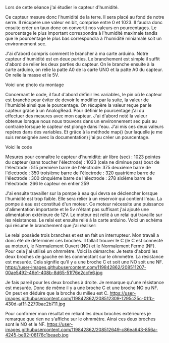 

Lors de cette séance j'ai étudier le capteur d'humidité.

Ce capteur mesure donc l'humidité de la terre. Il sera placé au fond de notre serre.
Il récupère une valeur en bit, comprise entre 0 et 1023. Il faudra donc ensuite créer un taux donc on convertit nos valeurs en pourcentages. 
Le pourcentage le plus important correspondra à l'humidité maximale tandis que le pourcentage le plus bas correspondra à l'humidité miniamale soit un environnement sec.


J'ai d'abord compris comment le brancher à ma carte arduino. Notre capteur d'humidité est en deux parties.
Le branchement est simple il suffit d'abord de relier les deux parties du capteur. 
On le branche ensuite à la carte arduino, on relie la patte A0 de la carte UNO et la patte A0 du capteur. On relie la masse et le 5V.

Voici une photo du montage 

Concernant le code, il faut d'abord définir les variables, le pin où le capteur est branché pour éviter de devoir le modifier par la suite, la valeur de l'humidité ainsi que le pourcentage.
On récupère la valeur reçue par le capteur grâce à un AnalogRead. 
Pour définir le pourcentage j'ai du effectuer des mesures avec mon capteur. J'ai d'abord noté la valeur obtenue lorsque nous nous trouvons dans un environnement sec puis au contraire lorsque le capteur est plongé dans l'eau. J'ai mis ces deux valeurs repères dans des variables.
Et grâce à la méthode map() (sur laquelle je me suis renseignée avec la documentation) j'ai pu créer un pourcentage.

Voici le code 



Mesures pour connaître le capteur d'humidité:
air libre (sec) : 1023
pointes du capteur (sans toucher l'électrode) : 1023 (cela ne diminue pas)
bout de l'électrode : 515
première barre de l'électrode: 375
deuxième barre de l'électrode : 350
troisième barre de l'électrode : 320
quatrième barre de l'électrode : 300
cinquième barre de l'électrode : 278
sixième barre de l'électrode: 266
le capteur en entier 259



J'ai ensuite travailler sur la pompe à eau qui devra se déclencher lorsque l'humidité est trop faible. Elle sera relier à un reservoir qui contient l'eau.
La pompe à eau est constitué d'un moteur. Ce moteur nécessite une puissance d'alimentation importante et le 5v n'étant pas suffisant j'ai ajouté une alimentation extérieure de 12V. Le moteur est relié à un relai qui travaille sur les résistances. Le relai est ensuite relié à la carte arduino.
Voici un schéma qui résume le branchement que j'ai réaliser: 


Le relai possède trois branches et est en fait un interrupteur. Mon travail a donc été de déterminer ces broches. Il fallait trouver le C (le C est connecté au moteur), le Normalement Ouvert (NO) et le Normalement Fermé (NF). Pour cela j'ai utilisé un ohmmètre.
Voici la démarche: 
Je teste d'abord les deux broches de gauche en les connnectant sur le ohmmètre. La résistance est mesurée. Cela signifie qu'il y a une broche C et soit une NO soit une NF.
https://user-images.githubusercontent.com/119842862/208511207-00ae5492-46e1-408b-8d65-51f76e2ccfe6.jpg 

Je fais pareil pour les deux broches à droite. Je remarque qu'une résistance est mesurée. Donc de même il y a une broche C et une broche NO ou NF. 
On peut en déduire que la broche du milieu est C.
https://user-images.githubusercontent.com/119842862/208512309-1295c25c-01fb-430d-af1f-2270bac2b711.jpg

Pour confirmer mon résultat en reliant les deux broches extérieures je remarque que rien ne s'affiche sur le ohmmètre. Ainsi ces deux broches sont le NO et le NF.
https://user-images.githubusercontent.com/119842862/208512649-c86ea643-856a-4245-be92-08176c1beaeb.jpg












